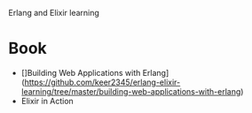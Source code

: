 Erlang and Elixir learning


# Book
- []Building Web Applications with Erlang](https://github.com/keer2345/erlang-elixir-learning/tree/master/building-web-applications-with-erlang)
- Elixir in Action
